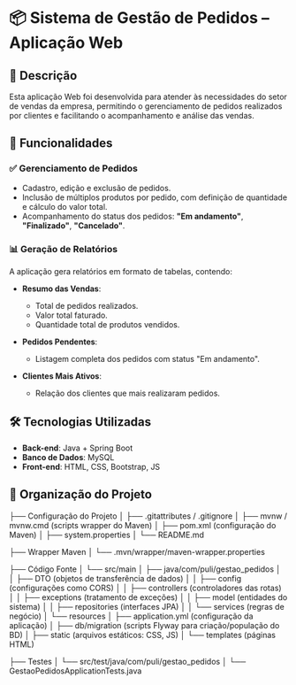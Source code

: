 # 📦 Sistema de Gestão de Pedidos – Aplicação Web

## 📝 Descrição

Esta aplicação Web foi desenvolvida para atender às necessidades do setor de vendas da empresa, permitindo o gerenciamento de pedidos realizados por clientes e facilitando o acompanhamento e análise das vendas.

## 🚀 Funcionalidades

### ✅ Gerenciamento de Pedidos
- Cadastro, edição e exclusão de pedidos.
- Inclusão de múltiplos produtos por pedido, com definição de quantidade e cálculo do valor total.
- Acompanhamento do status dos pedidos: **"Em andamento"**, **"Finalizado"**, **"Cancelado"**.

### 📊 Geração de Relatórios
A aplicação gera relatórios em formato de tabelas, contendo:

- **Resumo das Vendas**:
  - Total de pedidos realizados.
  - Valor total faturado.
  - Quantidade total de produtos vendidos.

- **Pedidos Pendentes**:
  - Listagem completa dos pedidos com status "Em andamento".

- **Clientes Mais Ativos**:
  - Relação dos clientes que mais realizaram pedidos.

## 🛠️ Tecnologias Utilizadas

- **Back-end**: Java + Spring Boot
- **Banco de Dados**: MySQL
- **Front-end**: HTML, CSS, Bootstrap, JS

## 📁 Organização do Projeto
├── Configuração do Projeto
│   ├── .gitattributes / .gitignore
│   ├── mvnw / mvnw.cmd (scripts wrapper do Maven)
│   ├── pom.xml (configuração do Maven)
│   ├── system.properties
│   └── README.md

├── Wrapper Maven
│   └── .mvn/wrapper/maven-wrapper.properties

├── Código Fonte
│   └── src/main
│       ├── java/com/puli/gestao_pedidos
│       │   ├── DTO (objetos de transferência de dados)
│       │   ├── config (configurações como CORS)
│       │   ├── controllers (controladores das rotas)
│       │   ├── exceptions (tratamento de exceções)
│       │   ├── model (entidades do sistema)
│       │   ├── repositories (interfaces JPA)
│       │   └── services (regras de negócio)
│       └── resources
│           ├── application.yml (configuração da aplicação)
│           ├── db/migration (scripts Flyway para criação/população do BD)
│           ├── static (arquivos estáticos: CSS, JS)
│           └── templates (páginas HTML)

├── Testes
│   └── src/test/java/com/puli/gestao_pedidos
│       └── GestaoPedidosApplicationTests.java

